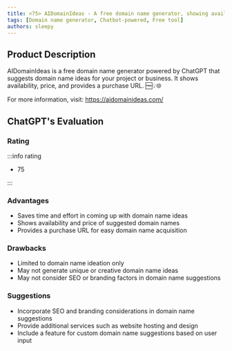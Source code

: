 ```yaml
---
title: <75> AIDomainIdeas - A free domain name generator, showing availability and price
tags: [Domain name generator, Chatbot-powered, Free tool]
authors: sleepy
---
```


## Product Description

AIDomainIdeas is a free domain name generator powered by ChatGPT that suggests domain name ideas for your project or business. It shows availability, price, and provides a purchase URL. 🆓💡🌐

For more information, visit: https://aidomainideas.com/

## ChatGPT's Evaluation

### Rating

:::info rating

- 75

:::

### Advantages

- Saves time and effort in coming up with domain name ideas
- Shows availability and price of suggested domain names
- Provides a purchase URL for easy domain name acquisition


### Drawbacks

- Limited to domain name ideation only
- May not generate unique or creative domain name ideas
- May not consider SEO or branding factors in domain name suggestions

### Suggestions

- Incorporate SEO and branding considerations in domain name suggestions
- Provide additional services such as website hosting and design
- Include a feature for custom domain name suggestions based on user input